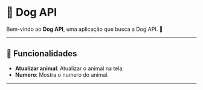 # 📝 Dog API

Bem-vindo ao **Dog API**, uma aplicação que busca a Dog API. 🚀

---

## 🔗 Funcionalidades

- **Atualizar animal**: Atualizar o animal na tela.
- **Numero**: Mostra o numero do animal.
---
